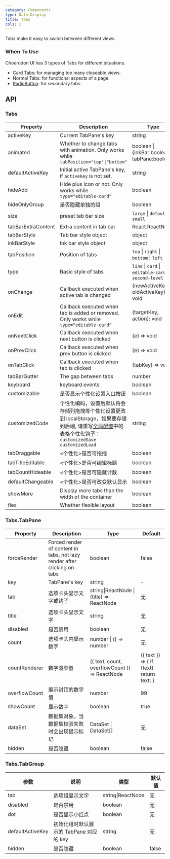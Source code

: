 ```yaml
---
category: Components
type: Data Display
title: Tabs
cols: 1
---
```


Tabs make it easy to switch between different views.

### When To Use

Choerodon UI has 3 types of Tabs for different situations.

- Card Tabs: for managing too many closeable views.
- Normal Tabs: for functional aspects of a page.
- [RadioButton](/components/radio/#components-radio-demo-radiobutton): for secondary tabs.

## API

### Tabs

| Property | Description | Type | Default |
| --- | --- | --- | --- |
| activeKey | Current TabPane's key | string | - |
| animated | Whether to change tabs with animation. Only works while `tabPosition="top"\|"bottom"` | boolean \| {inkBar:boolean, tabPane:boolean} | `true`, `false` when `type="card"` |
| defaultActiveKey | Initial active TabPane's key, if `activeKey` is not set. | string | - |
| hideAdd | Hide plus icon or not. Only works while `type="editable-card"` | boolean | `false` |
| hideOnlyGroup | 是否隐藏单独的组 | boolean | false |
| size | preset tab bar size | `large` \| `default` \| `small` | `default` |
| tabBarExtraContent | Extra content in tab bar | React.ReactNode | - |
| tabBarStyle | Tab bar style object | object | - |
| inkBarStyle | Ink bar style object | object | - |
| tabPosition | Position of tabs | `top` \| `right` \| `bottom` \| `left` | `top` |
| type | Basic style of tabs | `line` \| `card` \| `editable-card` \| `second-level` | `line` |
| onChange | Callback executed when active tab is changed | (newActiveKey, oldActiveKey) => void | - |
| onEdit | Callback executed when tab is added or removed. Only works while `type="editable-card"` | (targetKey, action): void | - |
| onNextClick | Callback executed when next button is clicked | (e) => void | - |
| onPrevClick | Callback executed when prev button is clicked | (e) => void | - |
| onTabClick | Callback executed when tab is clicked | (tabKey) => void | - |
| tabBarGutter | The gap between tabs | number | - |
| keyboard|  keyboard events| boolean | true |
| customizable | 是否显示个性化设置入口按钮  | boolean | |
| customizedCode | 个性化编码，设置后默认将会存储列拖拽等个性化设置更改到 localStorage，如果要存储到后端, 请重写[全局配置](/components/configure)中的表格个性化钩子： `customizedSave` `customizedLoad` | string | |
| tabDraggable | &lt;个性化&gt;是否可拖拽  | boolean | true |
| tabTitleEditable | &lt;个性化&gt;是否可编辑标题  | boolean | true |
| tabCountHideable | &lt;个性化&gt;是否可隐藏计数  | boolean | true |
| defaultChangeable | &lt;个性化&gt;是否可改变默认显示  | boolean | true |
| showMore | Display more tabs than the width of the container | boolean | false |
| flex | Whether flexible layout | boolean | - |

### Tabs.TabPane

| Property | Description | Type | Default |
| --- | --- | --- | --- |
| forceRender | Forced render of content in tabs, not lazy render after clicking on tabs | boolean | false |
| key | TabPane's key | string | - |
| tab         | 选项卡头显示文字或钩子          | string\|ReactNode \| (title) => ReactNode | 无     |
| title         | 选项卡头显示文字          | string | 无     |
| disabled         | 是否禁用          | boolean | 无     |
| count         | 选项卡头内显示数字          | number \| () => number | 无     |
| countRenderer         | 数字渲染器          | ({ text, count, overflowCount }) => ReactNode  | ({ text }) => { if (text) return text; }     |
| overflowCount         | 展示封顶的数字值         | number | 99     |
| showCount         | 显示数字        | boolean | true     |
| dataSet	| 数据集对象，当数据集校验失败时会出现提示标记 | DataSet \| DataSet[] | 无 |	
| hidden | 是否隐藏 | boolean  | false |

### Tabs.TabGroup

| 参数        | 说明                      | 类型              | 默认值 |
| ----------- | ------------------------- | ----------------- | ------ |
| tab         | 选项组显示文字          | string\|ReactNode | 无     |
| disabled         | 是否禁用          | boolean | 无     |
| dot         | 是否显示小红点          | boolean | 无     |
| defaultActiveKey         | 初始化组时默认展示的 TabPane 对应的 key          | string | 无     |
| hidden | 是否隐藏 | boolean  | false |

